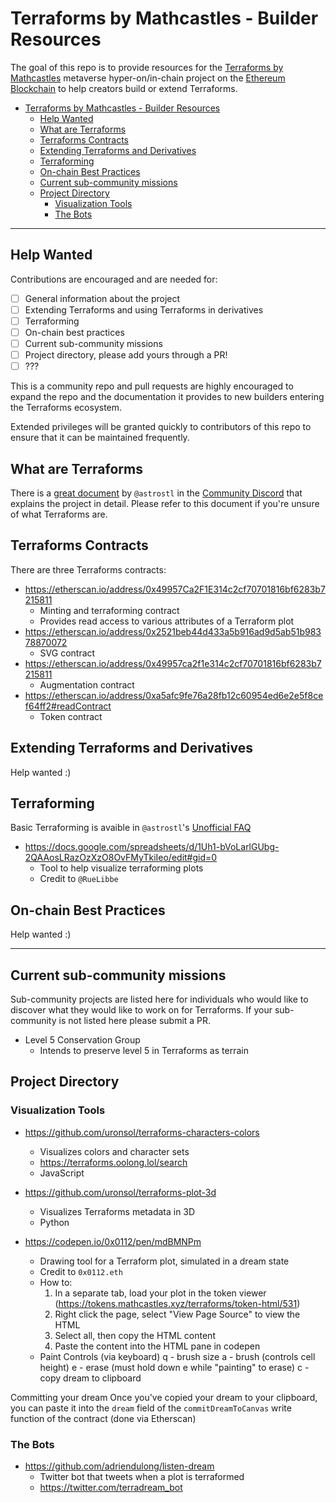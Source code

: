 # Terraforms by Mathcastles - Builder Resources

The goal of this repo is to provide resources for the [Terraforms by Mathcastles](https://discord.gg/nJ2tAYZPWm) metaverse hyper-on/in-chain project on the [Ethereum Blockchain](https://ethereum.org/en/) to help creators build or extend Terraforms.

- [Terraforms by Mathcastles - Builder Resources](#terraforms-by-mathcastles---builder-resources)
  - [Help Wanted](#help-wanted)
  - [What are Terraforms](#what-are-terraforms)
  - [Terraforms Contracts](#terraforms-contracts)
  - [Extending Terraforms and Derivatives](#extending-terraforms-and-derivatives)
  - [Terraforming](#terraforming)
  - [On-chain Best Practices](#on-chain-best-practices)
  - [Current sub-community missions](#current-sub-community-missions)
  - [Project Directory](#project-directory)
    - [Visualization Tools](#visualization-tools)
    - [The Bots](#the-bots)


-----

## Help Wanted

Contributions are encouraged and are needed for:

- [ ] General information about the project
- [ ] Extending Terraforms and using Terraforms in derivatives
- [ ] Terraforming
- [ ] On-chain best practices
- [ ] Current sub-community missions
- [ ] Project directory, please add yours through a PR!
- [ ] ???

This is a community repo and pull requests are highly encouraged to expand the repo and the documentation it provides to new builders entering the Terraforms ecosystem.

Extended privileges will be granted quickly to contributors of this repo to ensure that it can be maintained frequently.

## What are Terraforms

There is a [great document](https://docs.google.com/document/d/1e5qOhUCJx528HtDFDagy5r88IJK1LVKLYhd44weO7g4/edit) by `@astrostl` in the [Community Discord](https://discord.gg/nJ2tAYZPWm) that explains the project in detail. Please refer to this document if you're unsure of what Terraforms are.

## Terraforms Contracts

There are three Terraforms contracts:

- https://etherscan.io/address/0x49957Ca2F1E314c2cf70701816bf6283b7215811
  - Minting and terraforming contract
  - Provides read access to various attributes of a Terraform plot
- https://etherscan.io/address/0x2521beb44d433a5b916ad9d5ab51b98378870072
  - SVG contract
- https://etherscan.io/address/0x49957ca2f1e314c2cf70701816bf6283b7215811
  - Augmentation contract
- https://etherscan.io/address/0xa5afc9fe76a28fb12c60954ed6e2e5f8cef64ff2#readContract
  - Token contract

## Extending Terraforms and Derivatives

Help wanted :)

## Terraforming

Basic Terraforming is avaible in `@astrostl`'s [Unofficial FAQ](https://docs.google.com/document/d/1e5qOhUCJx528HtDFDagy5r88IJK1LVKLYhd44weO7g4/edit)

- https://docs.google.com/spreadsheets/d/1Uh1-bVoLarlGUbg-2QAAosLRazOzXzO8OvFMyTkiIeo/edit#gid=0
  - Tool to help visualize terraforming plots
  - Credit to `@RueLibbe`

## On-chain Best Practices

Help wanted :)

-----

## Current sub-community missions

Sub-community projects are listed here for individuals who would like to discover what they would like to work on for Terraforms. If your sub-community is not listed here please submit a PR.

- Level 5 Conservation Group
  - Intends to preserve level 5 in Terraforms as terrain

## Project Directory

### Visualization Tools

- https://github.com/uronsol/terraforms-characters-colors
  - Visualizes colors and character sets
  - https://terraforms.oolong.lol/search
  - JavaScript


- https://github.com/uronsol/terraforms-plot-3d
  - Visualizes Terraforms metadata in 3D
  - Python


- https://codepen.io/0x0112/pen/mdBMNPm
  - Drawing tool for a Terraform plot, simulated in a dream state
  - Credit to `0x0112.eth`
  - How to:
    1. In a separate tab, load your plot in the token viewer (https://tokens.mathcastles.xyz/terraforms/token-html/531)
    2. Right click the page, select "View Page Source" to view the HTML
    3. Select all, then copy the HTML content
    4. Paste the content into the HTML pane in codepen
  - Paint Controls (via keyboard)
    q - brush size
    a - brush (controls cell height)
    e - erase (must hold down e while "painting" to erase)
    c - copy dream to clipboard

Committing your dream
  Once you've copied your dream to your clipboard, you can paste it into the `dream` field of the `commitDreamToCanvas` write function of the contract (done via Etherscan)

### The Bots

- https://github.com/adriendulong/listen-dream
  - Twitter bot that tweets when a plot is terraformed
  - https://twitter.com/terradream_bot
